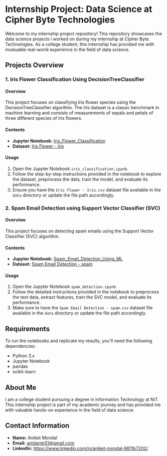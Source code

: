# Internship Project: Data Science at Cipher Byte Technologies

Welcome to my internship project repository! This repository showcases the data science projects I worked on during my internship at Cipher Byte Technologies. As a college student, this internship has provided me with invaluable real-world experience in the field of data science.

## Projects Overview

### 1. Iris Flower Classification Using DecisionTreeClassifier

#### Overview
This project focuses on classifying Iris flower species using the DecisionTreeClassifier algorithm. The Iris dataset is a classic benchmark in machine learning and consists of measurements of sepals and petals of three different species of Iris flowers.

#### Contents
- **Jupyter Notebook:** [Iris_Flower_Classification](Iris_Flower_Classification.ipynb)
- **Dataset:** [Iris Flower - Iris](data/Iris.csv)

#### Usage
1. Open the Jupyter Notebook `iris_classification.ipynb`.
2. Follow the step-by-step instructions provided in the notebook to explore the dataset, preprocess the data, train the model, and evaluate its performance.
3. Ensure you have the `Iris Flower - Iris.csv` dataset file available in the `data` directory or update the file path accordingly.

### 2. Spam Email Detection using Support Vector Classifier (SVC)

#### Overview
This project focuses on detecting spam emails using the Support Vector Classifier (SVC) algorithm.

#### Contents
- **Jupyter Notebook:** [Spam_Email_Detection_Using_ML](Spam_Email_Detection_Using_ML.ipynb)
- **Dataset:** [Spam Email Detection - spam](data/spam.csv)

#### Usage
1. Open the Jupyter Notebook `spam_detection.ipynb`.
2. Follow the detailed instructions provided in the notebook to preprocess the text data, extract features, train the SVC model, and evaluate its performance.
3. Make sure to have the `Spam Email Detection - spam.csv` dataset file available in the `data` directory or update the file path accordingly.

## Requirements
To run the notebooks and replicate my results, you'll need the following dependencies:
- Python 3.x
- Jupyter Notebook
- pandas
- scikit-learn

## About Me
I am a college student pursuing a degree in Information Technology at NiT. This internship project is part of my academic journey and has provided me with valuable hands-on experience in the field of data science.

## Contact Information
- **Name:** Aniket Mondal
- **Email:** anidante51@gmail.com
- **LinkedIn:** https://www.linkedin.com/in/aniket-mondal-9811b7202/

